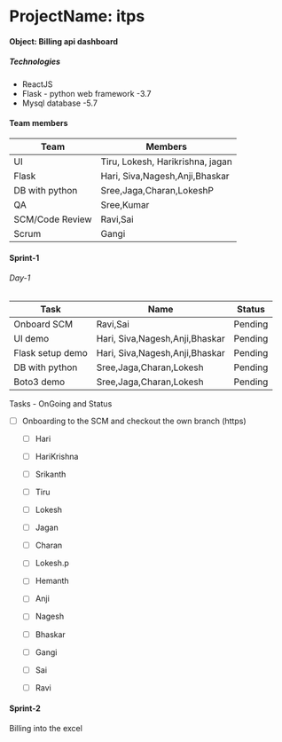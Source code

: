 # ProjectName:  itps
#### Object: Billing api dashboard

##### Technologies
* ReactJS
* Flask - python web framework -3.7
* Mysql database -5.7



#### Team members 

| Team | Members |
| ------------- | ------------- |
| UI  | Tiru, Lokesh, Harikrishna, jagan  |
| Flask  | Hari, Siva,Nagesh,Anji,Bhaskar  |
| DB with python  | Sree,Jaga,Charan,LokeshP  |
| QA | Sree,Kumar  |
| SCM/Code Review | Ravi,Sai  |
| Scrum  | Gangi  |



#### Sprint-1

###### Day-1
| Task | Name | Status
|------|-------|---------|
| Onboard SCM  |Ravi,Sai | Pending| 
| UI demo  | Hari, Siva,Nagesh,Anji,Bhaskar | Pending| 
| Flask setup demo  | Hari, Siva,Nagesh,Anji,Bhaskar | Pending| 
| DB with python  | Sree,Jaga,Charan,Lokesh | Pending| 
| Boto3 demo  |  Sree,Jaga,Charan,Lokesh | Pending| 





Tasks - OnGoing and Status
- [ ] Onboarding to the SCM and checkout the own branch (https)
   - [ ] Hari
   - [ ] HariKrishna
   - [ ] Srikanth
   - [ ] Tiru
   - [ ] Lokesh
   - [ ] Jagan
   - [ ] Charan
   - [ ] Lokesh.p
   - [ ] Hemanth
   - [ ] Anji
   - [ ] Nagesh
   - [ ] Bhaskar
   - [ ] Gangi
   - [ ] Sai
   - [ ] Ravi
  






#### Sprint-2
Billing into the excel 




